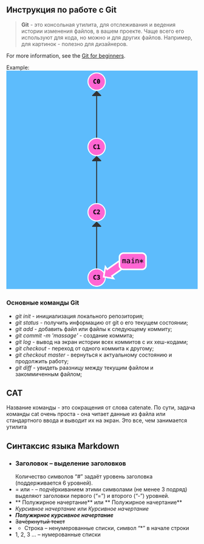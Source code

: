 ## Инструкция по работе с Git

> **Git** - это консольная утилита, для отслеживания и ведения истории изменения файлов, в вашем проекте. Чаще всего его используют для кода, но можно и для других файлов. Например, для картинок - полезно для дизайнеров.

For more information, see the [Git for beginners](https://habr.com/ru/post/541258/).

Example:
![alt text for image](images/Introduction.png)

### Основные команды Git

- _git init_ - инициализация локального репозитория;
- _git status_ - получить информацию от git о его текущем состоянии;
- _git add_ - добавить файл или файлы к следующему коммиту;
- _git commit -m 'massage'_ - создание коммита;
- _git log_ - вывод на экран истории всех коммитов с их хеш-кодами;
- _git checkout_ - переход от одного коммита к другому;
- _git checkout master_ - вернуться к актуальному состоянию и продолжить работу;
- _git diff_ - увидеть раазницу между текущим файлом и закоммиченным файлом;


## CAT
Название команды - это сокращения от слова catenate. По сути, задача команды cat очень проста - она читает данные из файла или стандартного ввода и выводит их на экран. Это все, чем занимается утилита

## Синтаксис языка Markdown

- ### Заголовок – выделение заголовков
  Количество символов “#” задаёт уровень заголовка
  (поддерживается 6 уровней).
- = или - – подчёркиванием этими символами (не менее 3 подряд) выделяют заголовки первого (“=”) и второго (“-”) уровней.
- ** Полужирное начертание** или ** Полужирное начертание**
- _Курсивное начертание_ или _Курсивное начертание_
- **_Полужирное курсивное начертание_**
- ~~Зачёркнутый текст~~
- - Строка – ненумерованные списки, символ “\*” в начале строки
- 1, 2, 3 … – нумерованные списки
